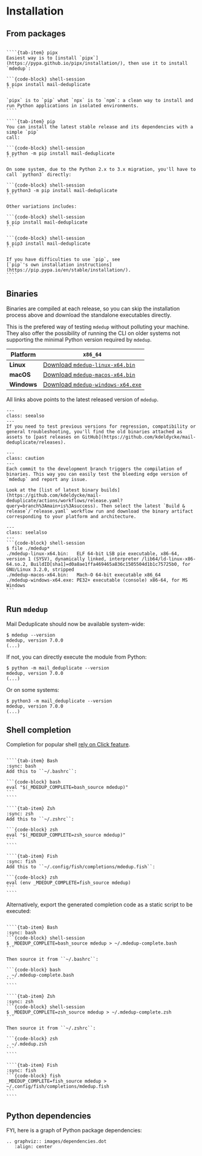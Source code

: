 # Installation

## From packages

`````{tab-set}

````{tab-item} pipx
Easiest way is to [install `pipx`](https://pypa.github.io/pipx/installation/), then use it to install `mdedup`:

```{code-block} shell-session
$ pipx install mail-deduplicate
```

`pipx` is to `pip` what `npx` is to `npm`: a clean way to install and run Python applications in isolated environments.
````

````{tab-item} pip
You can install the latest stable release and its dependencies with a simple `pip`
call:

```{code-block} shell-session
$ python -m pip install mail-deduplicate
```

On some system, due to the Python 2.x to 3.x migration, you'll have to call `python3` directly:

```{code-block} shell-session
$ python3 -m pip install mail-deduplicate
```

Other variations includes:

```{code-block} shell-session
$ pip install mail-deduplicate
```

```{code-block} shell-session
$ pip3 install mail-deduplicate
```

If you have difficulties to use `pip`, see
[`pip`'s own installation instructions](https://pip.pypa.io/en/stable/installation/).
````
`````

## Binaries

Binaries are compiled at each release, so you can skip the installation process above and download the standalone executables directly.

This is the prefered way of testing `mdedup` without polluting your machine. They also offer the possibility of running the CLI on older systems not supporting the minimal Python version required by `mdedup`.

| Platform    | `x86_64`                                                                                                                           |
| ----------- | ---------------------------------------------------------------------------------------------------------------------------------- |
| **Linux**   | [Download `mdedup-linux-x64.bin`](https://github.com/kdeldycke/mail-deduplicate/releases/latest/download/mdedup-linux-x64.bin)     |
| **macOS**   | [Download `mdedup-macos-x64.bin`](https://github.com/kdeldycke/mail-deduplicate/releases/latest/download/mdedup-macos-x64.bin)     |
| **Windows** | [Download `mdedup-windows-x64.exe`](https://github.com/kdeldycke/mail-deduplicate/releases/latest/download/mdedup-windows-x64.exe) |

All links above points to the latest released version of `mdedup`.

```{admonition} Older releases
---
class: seealso
---
If you need to test previous versions for regression, compatibility or general troubleshooting, you'll find the old binaries attached as assets to [past releases on GitHub](https://github.com/kdeldycke/mail-deduplicate/releases).
```

```{admonition} Development builds
---
class: caution
---
Each commit to the development branch triggers the compilation of binaries. This way you can easily test the bleeding edge version of `mdedup` and report any issue.

Look at the [list of latest binary builds](https://github.com/kdeldycke/mail-deduplicate/actions/workflows/release.yaml?query=branch%3Amain+is%3Asuccess). Then select the latest `Build & release`/`release.yaml` workflow run and download the binary artifact corresponding to your platform and architecture.
```

````{admonition} ABI targets
---
class: seelalso
---
```{code-block} shell-session
$ file ./mdedup*
./mdedup-linux-x64.bin:   ELF 64-bit LSB pie executable, x86-64, version 1 (SYSV), dynamically linked, interpreter /lib64/ld-linux-x86-64.so.2, BuildID[sha1]=d0a8ae1ffa469465a836c1505504d1b1c75725b0, for GNU/Linux 3.2.0, stripped
./mdedup-macos-x64.bin:   Mach-O 64-bit executable x86_64
./mdedup-windows-x64.exe: PE32+ executable (console) x86-64, for MS Windows
```
````

## Run `mdedup`

Mail Deduplicate should now be available system-wide:

```shell-session
$ mdedup --version
mdedup, version 7.0.0
(...)
```

If not, you can directly execute the module from Python:

```shell-session
$ python -m mail_deduplicate --version
mdedup, version 7.0.0
(...)
```

Or on some systems:

```shell-session
$ python3 -m mail_deduplicate --version
mdedup, version 7.0.0
(...)
```

## Shell completion

Completion for popular shell
[rely on Click feature](https://click.palletsprojects.com/en/8.1.x/shell-completion/).

`````{tab-set}

````{tab-item} Bash
:sync: bash
Add this to ``~/.bashrc``:

```{code-block} bash
eval "$(_MDEDUP_COMPLETE=bash_source mdedup)"
```
````

````{tab-item} Zsh
:sync: zsh
Add this to ``~/.zshrc``:

```{code-block} zsh
eval "$(_MDEDUP_COMPLETE=zsh_source mdedup)"
```
````

````{tab-item} Fish
:sync: fish
Add this to ``~/.config/fish/completions/mdedup.fish``:

```{code-block} zsh
eval (env _MDEDUP_COMPLETE=fish_source mdedup)
```
````

`````

Alternatively, export the generated completion code as a static script to be
executed:

`````{tab-set}

````{tab-item} Bash
:sync: bash
```{code-block} shell-session
$ _MDEDUP_COMPLETE=bash_source mdedup > ~/.mdedup-complete.bash
```

Then source it from ``~/.bashrc``:

```{code-block} bash
. ~/.mdedup-complete.bash
```
````

````{tab-item} Zsh
:sync: zsh
```{code-block} shell-session
$ _MDEDUP_COMPLETE=zsh_source mdedup > ~/.mdedup-complete.zsh
```

Then source it from ``~/.zshrc``:

```{code-block} zsh
. ~/.mdedup.zsh
```
````

````{tab-item} Fish
:sync: fish
```{code-block} fish
_MDEDUP_COMPLETE=fish_source mdedup > ~/.config/fish/completions/mdedup.fish
```
````

`````

## Python dependencies

FYI, here is a graph of Python package dependencies:

```{eval-rst}
.. graphviz:: images/dependencies.dot
   :align: center
```
